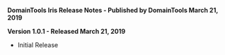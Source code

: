 **DomainTools Iris Release Notes - Published by DomainTools March 21, 2019**


**Version 1.0.1 - Released March 21, 2019**

* Initial Release
